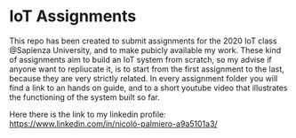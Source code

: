 # IoT Assignments

This repo has been created to submit assignments for the 2020 IoT class @Sapienza University, and to make pubicly available
my work. These kind of assignments aim to build an IoT system from scratch, so my advise if anyone want to repliucate it, is
to start from the first assignment to the last, because they are very strictly related. In every assignment folder you will find a link to an hands on guide, and to a short youtube video that illustrates the functioning of the system built so far.

Here there is the link to my linkedin profile:
https://www.linkedin.com/in/nicoló-palmiero-a9a5101a3/
